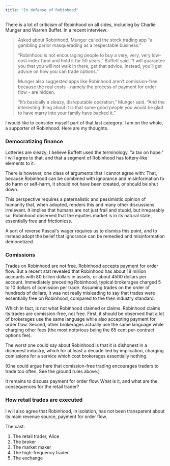 ```yaml
---
title: "In defense of Robinhood"
---
```


There is a lot of criticism of Robinhood on all sides, including by Charlie Munger and Warren Buffet. In a recent interview:

> Asked about Robinhood, Munger called the stock trading app “a gambling parlor masquerading as a respectable business.”
>
> “Robinhood is not encouraging people to buy a very, very, very low-cost index fund and hold it for 50 years,” Buffett said. “I will guarantee you that you will not walk in there, get that advice. Instead, you’ll get advice on how you can trade options.”
> 
> Munger also suggested apps like Robinhood aren’t comission-free because the real costs - namely the process of payment for order flow - are hidden.
> 
> “It’s basically a sleazy, disreputable operation,” Munger said. “And the interesting thing about it is that some good people you would be glad to have marry into your family have backed it.”

I would like to consider myself part of that last category. I am on the whole, a supporter of Robinhood. Here are my thoughts.


### Democratizing finance

Lotteries are sleazy; I believe Buffett used the terminology, "a tax on hope." I will agree to that, and that a segment of Robinhood has lottery-like elements to it.

There is however, one class of arguments that I cannot agree with: That, because Robinhood can be combined with ignorance and misinformation to do harm or self-harm, it should not have been created, or should be shut down.

This perspective requires a paternalistic and pessimistic opinion of humanity that, when adopted, renders this and many other discussions irrelevant. It implies that humans are not just frail and stupid, but irreparably so. Robinhood observed that the equities market is in its natural state, essentially free and frictionless.

A sort of reverse Pascal's wager requires us to dismiss this point, and to instead adopt the belief that ignorance can be remedied and misinformation demonetized.

### Comissions

Trades on Robinhood are not free. Robinhood accepts payment for order flow. But a recent stat revealed that Robinhood has about 18 million accounts with 80 billion dollars in assets, or about 4500 dollars per account. Immediately preceding Robinhood, typical brokerages charged 5 to 10 dollars of comission per trade. Assuming trades on the order of hundreds of dollars, it was not really misleading to say that trades were essentially free on Robinhood, compared to the then industry standard.

Which in fact, is not what Robinhood claimed or claims. Robinhood claims its trades are comission-free, not free. First, it should be observed that a lot of brokerages use the same language while also accepting payment for order flow. Second, other brokerages actually use the same language while charging other fees (the most notorious being the 65 cent per-contract options fee).

The worst one could say about Robinhood is that it is dishonest in a dishonest industry, which for at least a decade lied by implication, charging comissions for a service which cost brokerages essentially nothing.

(One could argue here that comission-free trading encourages traders to trade too often. See the ground rules above.)

It remains to discuss payment for order flow. What is it, and what are the consequences for the retail trader?

### How retail trades are executed

I will also agree that Robinhood, in isolation, has not been transparent about its main revenue source, payment for order flow.

The cast:

1. The retail trader, Alice
2. The broker
3. The market maker
4. The high-frequency trader
5. The exchange


